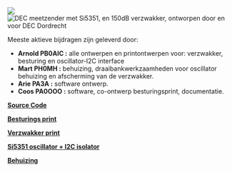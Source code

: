 [![](https://github.com/costonisp/DEC-meetzender-test/blob/master/documentation/crew.jpg)](https://www.pi4dec.nl/zelfbouw-meetzender/)
![DEC meetzender met Si5351, en 150dB verzwakker, ontworpen door en voor **DEC Dordrecht**](https://www.pi4dec.nl/zelfbouw-meetzender/)

Meeste aktieve bijdragen zijn geleverd door:

 - **Arnold PB0AIC :**  alle ontwerpen en printontwerpen voor: verzwakker, besturing en oscillator-I2C interface
 - **Mart PH0MH :** behuizing, draaibankwerkzaamheden voor oscillator behuizing en afscherming van de verzwakker.
 - **Arie PA3A :** software ontwerp.
 - **Coos PA0OOO :** software, co-ontwerp besturingsprint, documentatie.
 


__[Source Code](SourceCode/source_code.md)__

__[Besturings print](documentation/besturings_print.md)__

__[Verzwakker print](documentation/verzwakker_print.md)__

__[Si5351 oscillator + I2C isolator](documentation/Si5351%2Binterface.md)__

__[Behuizing](/documentation/behuizing.md)__
